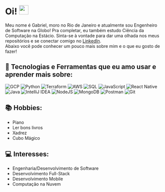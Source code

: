 # Oi! <img src="https://raw.githubusercontent.com/MartinHeinz/MartinHeinz/master/wave.gif" width="30px">

Meu nome é Gabriel, moro no Rio de Janeiro e atualmente sou Engenheiro de Software na Globo! Pra completar, eu também estudo Ciência da Computação na Estácio.
Sinta-se à vontade para dar uma olhada nos meus repositórios e se conectar comigo no [LinkedIn](https://www.linkedin.com/in/gabriel-s-9121a7a7/). <br/>
Abaixo você pode conhecer um pouco mais sobre mim e o que eu gosto de fazer!

## 🔨 Tecnologias e Ferramentas que eu amo usar e aprender mais sobre:
![GCP](https://img.shields.io/badge/Cloud-GCP-informational?style=flat&logo=google-cloud&logoColor=white&color=2bbc8a)
![Python](https://img.shields.io/badge/Code-Python-informational?style=flat&logo=python&logoColor=white&color=2bbc8a)
![Terraform](https://img.shields.io/badge/IAC-Terraform-informational?style=flat&logo=terraform&logoColor=white&color=2bbc8a)
![AWS](https://img.shields.io/badge/Cloud-AWS-informational?style=flat&logo=amazon-aws&logoColor=white&color=2bbc8a)
![SQL](https://img.shields.io/badge/DB-SQL-informational?style=flat&logo=mysql&logoColor=white&color=2bbc8a)
![JavaScript](https://img.shields.io/badge/Code-JavaScript-informational?style=flat&logo=JavaScript&logoColor=white&color=2bbc8a)
![React Native](https://img.shields.io/badge/Framework-React_Native-informational?style=flat&logo=react&logoColor=white&color=2bbc8a) 
![Java](https://img.shields.io/badge/Code-Java-informational?style=flat&logo=Java&logoColor=white&color=2bbc8a)
![IntelliJ IDEA](https://img.shields.io/badge/IDE-Intellij_IDEA-informational?style=flat&logo=intellij-idea&logoColor=white&color=2bbc8a)
![NodeJS](https://img.shields.io/badge/Runtime-NodeJS-informational?style=flat&logo=node.js&logoColor=white&color=2bbc8a)
![MongoDB](https://img.shields.io/badge/DB-MongoDB-informational?style=flat&logo=mongodb&logoColor=white&color=2bbc8a)
![Postman](https://img.shields.io/badge/API-Postman-informational?style=flat&logo=postman&logoColor=white&color=2bbc8a)
![Git](https://img.shields.io/badge/VCS-Git-informational?style=flat&logo=git&logoColor=white&color=2bbc8a)

## 📚 Hobbies:
* Piano
* Ler bons livros
* Xadrez
* Cubo Mágico

## 💻 Interesses:
* Engenharia/Desenvolvimento de Software
* Desenvolvimento Full-Stack
* Desenvolvimento Mobile
* Computação na Nuvem
 
